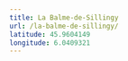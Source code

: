 ```yaml
---
title: La Balme-de-Sillingy
url: /la-balme-de-sillingy/
latitude: 45.9604149
longitude: 6.0409321
---
```

